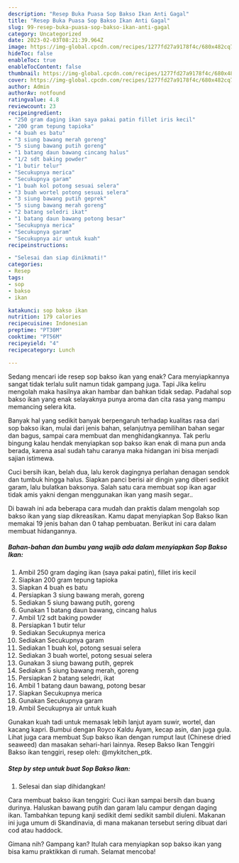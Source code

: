 ```yaml
---
description: "Resep Buka Puasa Sop Bakso Ikan Anti Gagal"
title: "Resep Buka Puasa Sop Bakso Ikan Anti Gagal"
slug: 99-resep-buka-puasa-sop-bakso-ikan-anti-gagal
category: Uncategorized
date: 2023-02-03T08:21:39.964Z
image: https://img-global.cpcdn.com/recipes/1277fd27a9178f4c/680x482cq70/sop-bakso-ikan-foto-resep-utama.jpg
hideToc: false
enableToc: true
enableTocContent: false
thumbnail: https://img-global.cpcdn.com/recipes/1277fd27a9178f4c/680x482cq70/sop-bakso-ikan-foto-resep-utama.jpg
cover: https://img-global.cpcdn.com/recipes/1277fd27a9178f4c/680x482cq70/sop-bakso-ikan-foto-resep-utama.jpg
author: Admin
authorAv: notfound
ratingvalue: 4.8
reviewcount: 23
recipeingredient:
- "250 gram daging ikan saya pakai patin fillet iris kecil"
- "200 gram tepung tapioka"
- "4 buah es batu"
- "3 siung bawang merah goreng"
- "5 siung bawang putih goreng"
- "1 batang daun bawang cincang halus"
- "1/2 sdt baking powder"
- "1 butir telur"
- "Secukupnya merica"
- "Secukupnya garam"
- "1 buah kol potong sesuai selera"
- "3 buah wortel potong sesuai selera"
- "3 siung bawang putih geprek"
- "5 siung bawang merah goreng"
- "2 batang seledri ikat"
- "1 batang daun bawang potong besar"
- "Secukupnya merica"
- "Secukupnya garam"
- "Secukupnya air untuk kuah"
recipeinstructions:

- "Selesai dan siap dinikmati!"
categories:
- Resep
tags:
- sop
- bakso
- ikan

katakunci: sop bakso ikan 
nutrition: 179 calories
recipecuisine: Indonesian
preptime: "PT30M"
cooktime: "PT56M"
recipeyield: "4"
recipecategory: Lunch

---
```



Sedang mencari ide resep sop bakso ikan yang enak? Cara menyiapkannya sangat tidak terlalu sulit namun tidak gampang juga. Tapi Jika keliru mengolah maka hasilnya akan hambar dan bahkan tidak sedap. Padahal sop bakso ikan yang enak selayaknya punya aroma dan cita rasa yang mampu memancing selera kita.


Banyak hal yang sedikit banyak berpengaruh terhadap kualitas rasa dari sop bakso ikan, mulai dari jenis bahan, selanjutnya pemilihan bahan segar dan bagus, sampai cara membuat dan menghidangkannya. Tak perlu bingung kalau hendak menyiapkan sop bakso ikan enak di mana pun anda berada, karena asal sudah tahu caranya maka hidangan ini bisa menjadi sajian istimewa.

Cuci bersih ikan, belah dua, lalu kerok dagingnya perlahan denagan sendok dan tumbuk hingga halus. Siapkan panci berisi air dingin yang diberi sedikit garam, lalu bulatkan baksonya. Salah satu cara membuat sop ikan agar tidak amis yakni dengan menggunakan ikan yang masih segar..


Di bawah ini ada beberapa cara mudah dan praktis dalam mengolah sop bakso ikan yang siap dikreasikan. Kamu dapat menyiapkan Sop Bakso Ikan memakai 19 jenis bahan dan 0 tahap pembuatan. Berikut ini cara dalam membuat hidangannya.

<!--inarticleads1-->

##### Bahan-bahan dan bumbu yang wajib ada dalam menyiapkan Sop Bakso Ikan:

1. Ambil 250 gram daging ikan (saya pakai patin), fillet iris kecil
1. Siapkan 200 gram tepung tapioka
1. Siapkan 4 buah es batu
1. Persiapkan 3 siung bawang merah, goreng
1. Sediakan 5 siung bawang putih, goreng
1. Gunakan 1 batang daun bawang, cincang halus
1. Ambil 1/2 sdt baking powder
1. Persiapkan 1 butir telur
1. Sediakan Secukupnya merica
1. Sediakan Secukupnya garam
1. Sediakan 1 buah kol, potong sesuai selera
1. Sediakan 3 buah wortel, potong sesuai selera
1. Gunakan 3 siung bawang putih, geprek
1. Sediakan 5 siung bawang merah, goreng
1. Persiapkan 2 batang seledri, ikat
1. Ambil 1 batang daun bawang, potong besar
1. Siapkan Secukupnya merica
1. Gunakan Secukupnya garam
1. Ambil Secukupnya air untuk kuah


Gunakan kuah tadi untuk memasak lebih lanjut ayam suwir, wortel, dan kacang kapri. Bumbui dengan Royco Kaldu Ayam, kecap asin, dan juga gula. Lihat juga cara membuat Sup bakso ikan dengan rumput laut (Chinese dried seaweed) dan masakan sehari-hari lainnya. Resep Bakso Ikan Tenggiri Bakso ikan tenggiri, resep oleh: @mykitchen_ptk. 

<!--inarticleads2-->

##### Step by step untuk buat Sop Bakso Ikan:


1. Selesai dan siap dihidangkan!

Cara membuat bakso ikan tenggiri: Cuci ikan sampai bersih dan buang durinya. Haluskan bawang putih dan garam lalu campur dengan daging ikan. Tambahkan tepung kanji sedikit demi sedikit sambil diuleni. Makanan ini juga umum di Skandinavia, di mana makanan tersebut sering dibuat dari cod atau haddock. 

Gimana nih? Gampang kan? Itulah cara menyiapkan sop bakso ikan yang bisa kamu praktikkan di rumah. Selamat mencoba!
